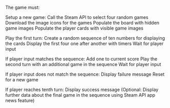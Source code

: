 The game must:

Setup a new game:
Call the Steam API to select four random games
Download the image icons for the games
Populate the board with hidden game images
Populate the player cards with visible game images

Play the first turn:
Create a random sequence of ten numbers for displaying the cards
Display the first four one after another with timers
Wait for player input

If player input matches the sequence:
Add one to current score
Play the second turn with an additional game in the sequence
Wait for player input

If player input does not match the sequence:
Display failure message
Reset for a new game

If player reaches tenth turn:
Display success message
(Optional: Display further data about the final game in the sequence using Steam API app news feature)
